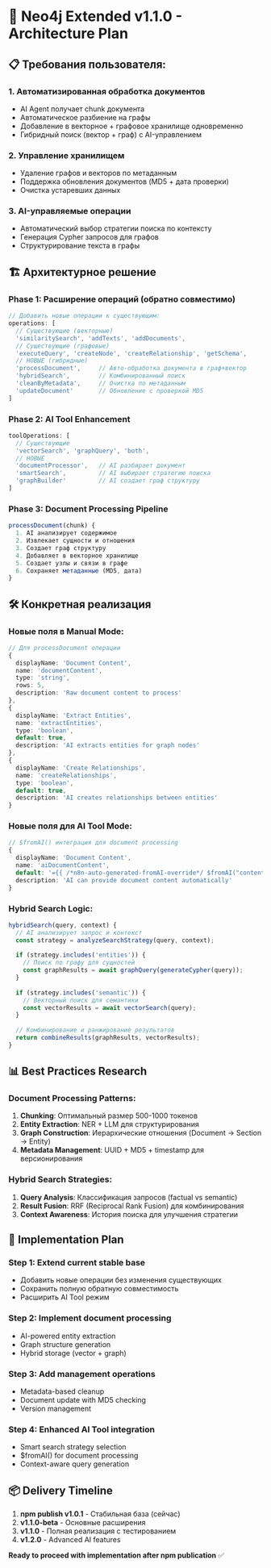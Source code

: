# 🚀 Neo4j Extended v1.1.0 - Architecture Plan

## 📋 **Требования пользователя:**

### 1. **Автоматизированная обработка документов**
- AI Agent получает chunk документа
- Автоматическое разбиение на графы 
- Добавление в векторное + графовое хранилище одновременно
- Гибридный поиск (вектор + граф) с AI-управлением

### 2. **Управление хранилищем**  
- Удаление графов и векторов по метаданным
- Поддержка обновления документов (MD5 + дата проверки)
- Очистка устаревших данных

### 3. **AI-управляемые операции**
- Автоматический выбор стратегии поиска по контексту
- Генерация Cypher запросов для графов
- Структурирование текста в графы

## 🏗️ **Архитектурное решение**

### **Phase 1: Расширение операций (обратно совместимо)**
```typescript
// Добавить новые операции к существующим:
operations: [
  // Существующие (векторные)
  'similaritySearch', 'addTexts', 'addDocuments',
  // Существующие (графовые)  
  'executeQuery', 'createNode', 'createRelationship', 'getSchema',
  // НОВЫЕ (гибридные)
  'processDocument',     // Авто-обработка документа в граф+вектор
  'hybridSearch',        // Комбинированный поиск
  'cleanByMetadata',     // Очистка по метаданным
  'updateDocument'       // Обновление с проверкой MD5
]
```

### **Phase 2: AI Tool Enhancement**
```typescript
toolOperations: [
  // Существующие
  'vectorSearch', 'graphQuery', 'both',
  // НОВЫЕ
  'documentProcessor',   // AI разбирает документ
  'smartSearch',         // AI выбирает стратегию поиска  
  'graphBuilder'         // AI создает граф структуру
]
```

### **Phase 3: Document Processing Pipeline**
```typescript
processDocument(chunk) {
  1. AI анализирует содержимое
  2. Извлекает сущности и отношения  
  3. Создает граф структуру
  4. Добавляет в векторное хранилище
  5. Создает узлы и связи в графе
  6. Сохраняет метаданные (MD5, дата)
}
```

## 🛠️ **Конкретная реализация**

### **Новые поля в Manual Mode:**
```typescript
// Для processDocument операции
{
  displayName: 'Document Content',
  name: 'documentContent',
  type: 'string',
  rows: 5,
  description: 'Raw document content to process'
},
{
  displayName: 'Extract Entities',
  name: 'extractEntities', 
  type: 'boolean',
  default: true,
  description: 'AI extracts entities for graph nodes'
},
{
  displayName: 'Create Relationships',
  name: 'createRelationships',
  type: 'boolean', 
  default: true,
  description: 'AI creates relationships between entities'
}
```

### **Новые поля для AI Tool Mode:**
```typescript
// $fromAI() интеграция для document processing
{
  displayName: 'Document Content',
  name: 'aiDocumentContent',
  default: '={{ /*n8n-auto-generated-fromAI-override*/ $fromAI("content", "Document content to process and structure", "string") }}',
  description: 'AI can provide document content automatically'
}
```

### **Hybrid Search Logic:**
```typescript
hybridSearch(query, context) {
  // AI анализирует запрос и контекст
  const strategy = analyzeSearchStrategy(query, context);
  
  if (strategy.includes('entities')) {
    // Поиск по графу для сущностей
    const graphResults = await graphQuery(generateCypher(query));
  }
  
  if (strategy.includes('semantic')) {
    // Векторный поиск для семантики
    const vectorResults = await vectorSearch(query);
  }
  
  // Комбинирование и ранжирование результатов
  return combineResults(graphResults, vectorResults);
}
```

## 📊 **Best Practices Research**

### **Document Processing Patterns:**
1. **Chunking**: Оптимальный размер 500-1000 токенов
2. **Entity Extraction**: NER + LLM для структурирования  
3. **Graph Construction**: Иерархические отношения (Document -> Section -> Entity)
4. **Metadata Management**: UUID + MD5 + timestamp для версионирования

### **Hybrid Search Strategies:**
1. **Query Analysis**: Классификация запросов (factual vs semantic)
2. **Result Fusion**: RRF (Reciprocal Rank Fusion) для комбинирования
3. **Context Awareness**: История поиска для улучшения стратегии

## 🎯 **Implementation Plan**

### **Step 1: Extend current stable base**
- Добавить новые операции без изменения существующих
- Сохранить полную обратную совместимость
- Расширить AI Tool режим

### **Step 2: Implement document processing**  
- AI-powered entity extraction
- Graph structure generation
- Hybrid storage (vector + graph)

### **Step 3: Add management operations**
- Metadata-based cleanup
- Document update with MD5 checking
- Version management

### **Step 4: Enhanced AI Tool integration**
- Smart search strategy selection
- $fromAI() for document processing
- Context-aware query generation

## 📦 **Delivery Timeline**

1. **npm publish v1.0.1** - Стабильная база (сейчас)
2. **v1.1.0-beta** - Основные расширения  
3. **v1.1.0** - Полная реализация с тестированием
4. **v1.2.0** - Advanced AI features

**Ready to proceed with implementation after npm publication** ✅
